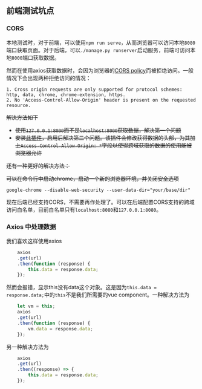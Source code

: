 ## 前端测试坑点

### CORS 

本地测试时，对于前端，可以使用`npm run serve`，从而浏览器可以访问本地`8080`端口获取页面。对于后端，可以`./manage.py runserver`启动服务，前端可访问本地`8000`端口获取数据。

然而在使用axios获取数据时，会因为浏览器的[CORS policy](https://developer.mozilla.org/zh-CN/docs/Web/HTTP/Access_control_CORS)而被拒绝访问。一般情况下会出现两种拒绝访问的情况：

```
1. Cross origin requests are only supported for protocol schemes: http, data, chrome, chrome-extension, https.
2. No 'Access-Control-Allow-Origin' header is present on the requested resource.
```

~~解决方法如下~~

- ~~使用`127.0.0.1:8000`而不是`localhost:8000`获取数据，解决第一个问题~~
- ~~安装[此插件](https://chrome.google.com/webstore/detail/allow-cors-access-control/lhobafahddgcelffkeicbaginigeejlf)，启用后解决第二个问题。该插件会修改获得数据的头部，为其加上`Access-Control-Allow-Origin: *`字段以使得跨域获取的数据的使用能被浏览器允许~~

~~还有一种更好的解决方法：~~

~~可以在命令行中启动chrome，启动一个新的浏览器环境，并关闭安全选项~~

    google-chrome --disable-web-security --user-data-dir="your/base/dir"

现在后端已经支持CORS，不需要再作处理了。可以在后端配置CORS支持的跨域访问白名单，目前白名单只有`localhost:8080`和`127.0.0.1:8080`。

### Axios 中处理数据

我们喜欢这样使用axios

```javascript
    axios
    .get(url)
    .then(function (response) {
        this.data = response.data;
    });
```

然而会报错，显示this没有data这个对象。这是因为`this.data = response.data;`中的`this`不是我们所需要的vue component。一种解决方法为

```javascript
    let vm = this;
    axios
    .get(url)
    .then(function (response) {
        vm.data = response.data;
    });
```

另一种解决方法为

```javascript
    axios
    .get(url)
    .then((response) => {
        this.data = response.data;
    });
```
